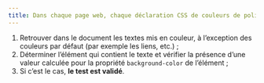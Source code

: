 ```yaml
---
title: Dans chaque page web, chaque déclaration CSS de couleurs de police (`color`), d’un élément susceptible de contenir du texte, est-elle accompagnée d’une déclaration de couleur de fond (`background`, `background-color`), au moins, héritée d’un parent ?
---
```


1. Retrouver dans le document les textes mis en couleur, à l’exception des couleurs par défaut (par exemple les liens, etc.) ;
2. Déterminer l’élément qui contient le texte et vérifier la présence d’une valeur calculée pour la propriété `background-color` de l’élément ;
3. Si c’est le cas, **le test est validé**.

